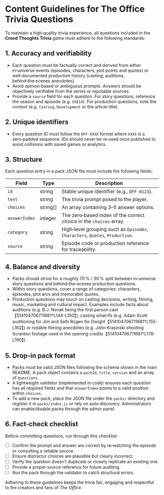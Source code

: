 # Content Guidelines for The Office Trivia Questions

To maintain a high‑quality trivia experience, all questions included in the **Creed Thoughts Trivia** game must adhere to the following standards:

## 1. Accuracy and verifiability

- Each question must be factually correct and derived from either in‑universe events (episodes, characters, plot points and quotes) or well‑documented production history (casting, auditions, behind‑the‑scenes anecdotes).
- Avoid opinion‑based or ambiguous prompts.  Answers should be objectively verifiable from the series or reputable sources.
- Provide a `source` field for each question.  For story questions, reference the season and episode (e.g. `S5E14`).  For production questions, note the context (e.g. `Casting`, `Development` or the article title).

## 2. Unique identifiers

- Every question ID must follow the `OFF‑XXXX` format where `XXXX` is a zero‑padded sequence.  IDs should never be re‑used once published to avoid collisions with saved games or analytics.

## 3. Structure

Each question entry in a pack JSON file must include the following fields:

| Field        | Type       | Description                                                            |
|--------------|-----------|------------------------------------------------------------------------|
| `id`         | string     | Stable unique identifier (e.g., `OFF‑0123`).                           |
| `text`       | string     | The trivia prompt posed to the player.                                |
| `choices`    | string[]   | An array containing 3–5 answer options.                                |
| `answerIndex`| integer    | The zero‑based index of the correct choice in the `choices` array.    |
| `category`   | string     | High‑level grouping such as `Episodes`, `Characters`, `Quotes`, `Production`. |
| `source`     | string     | Episode code or production reference for traceability.                |

## 4. Balance and diversity

- Packs should strive for a roughly 70 % / 30 % split between in‑universe story questions and behind‑the‑scenes production questions.
- Within story questions, cover a range of categories: characters, episodes, plot arcs and memorable quotes.
- Production questions may touch on casting decisions, writing, filming, music, marketing and cultural impact.  Examples include facts about auditions (e.g. B.J. Novak being the first person cast【514104706711681†L144-L150】), casting what‑ifs (e.g. Adam Scott auditioning for Jim and Seth Rogen for Dwight【514104706711681†L155-L162】) or notable filming anecdotes (e.g. John Krasinski shooting Scranton footage used in the opening credits【514104706711681†L178-L190】).

## 5. Drop‑in pack format

- Packs must be valid JSON files following the schema shown in the main README.  A pack object contains a `packId`, `title`, `version` and an array of `questions`.
- A lightweight validator (implemented in code) ensures each question has all required fields and that `answerIndex` points to a valid position within `choices`.
- To add a new pack, place the JSON file under the `packs/` directory and register it in `packs/index.js` or rely on auto‑discovery.  Administrators can enable/disable packs through the admin panel.

## 6. Fact‑check checklist

Before committing questions, run through this checklist:

- [ ] Confirm the prompt and answer are correct by re‑watching the episode or consulting a reliable source.
- [ ] Ensure distractor choices are plausible but clearly incorrect.
- [ ] Verify the question doesn’t duplicate or closely replicate an existing one.
- [ ] Provide a proper source reference for future auditing.
- [ ] Run the pack through the validator to catch structural errors.

Adhering to these guidelines keeps the trivia fair, engaging and respectful to the creators and fans of *The Office*.